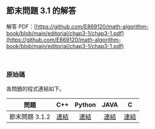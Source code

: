 ## 節末問題 3.1 的解答

解答 PDF：[https://github.com/E869120/math-algorithm-book/blob/main/editorial/chap3-1/chap3-1.pdf](https://github.com/E869120/math-algorithm-book/blob/main/editorial/chap3-1/chap3-1.pdf)

<br />

### 原始碼

各問題的程式連結如下。

| 問題 | C++ | Python | JAVA | C |
|:---:|:---:|:---:|:---:|:---:|
| 節末問題 3.1.2 | [連結](https://github.com/E869120/math-algorithm-book/blob/main/editorial/chap3-1/prob3-1-2.cpp) | [連結](https://github.com/E869120/math-algorithm-book/blob/main/editorial/chap3-1/prob3-1-2.py) | [連結](https://github.com/E869120/math-algorithm-book/blob/main/editorial/chap3-1/prob3-1-2.java) | [連結](https://github.com/E869120/math-algorithm-book/blob/main/editorial/chap3-1/prob3-1-2.c) |